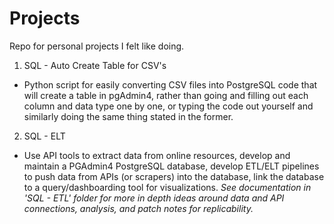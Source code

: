 # Projects
Repo for personal projects I felt like doing.

1. SQL - Auto Create Table for CSV's
- Python script for easily converting CSV files into PostgreSQL code that will create a table in pgAdmin4, rather than going and filling out each column and data type one by one, or typing the code out yourself and similarly doing the same thing stated in the former.

2. SQL - ELT
- Use API tools to extract data from online resources, develop and maintain a PGAdmin4 PostgreSQL database, develop ETL/ELT pipelines to push data from APIs (or scrapers) into the database, link the database to a query/dashboarding tool for visualizations. *See documentation in 'SQL - ETL' folder for more in depth ideas around data and API connections, analysis, and patch notes for replicability.*

